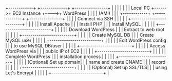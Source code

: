 +------------+       +-------------+      +----------------+
|            |       |             |      |                |
|  Local PC  +------>+  EC2 Instance  +---->+   WordPress    |
|            |       |    (AMI)      |      |                |
+------------+       +-------------+      +----------------+
     |                         |                  |
     |      Connect via SSH    |                  |
     |                         |                  |
     +-------------------------+                  |
     |                         |                  |
     |      Install Apache     |                  |
     |      Install PHP        |                  |
     |      Install MySQL      |                  |
     |                         |                  |
     +-------------------------+                  |
     |                         |                  |
     |     Download WordPress  |                  |
     |     Extract to web root |                  |
     |                         |                  |
     +-------------------------+                  |
     |                         |                  |
     |     Create MySQL DB     |                  |
     |     Create MySQL user   |                  |
     |                         |                  |
     +-------------------------+                  |
     |                         |                  |
     |   Edit WordPress config |                  |
     |   to use MySQL DB/user  |                  |
     |                         |                  |
     +-------------------------+                  |
     |                         |                  |
     | Access WordPress via    |                  |
     | public IP of EC2        |                  |
     |                         |                  |
     +-------------------------+                  |
     |                         |                  |
     | Complete WordPress      |                  |
     | installation process    |                  |
     |                         |                  |
     +-------------------------+                  |
     |                         |                  |
     | (Optional) Set up domain|                  |
     |  name and create CNAME  |                  |
     |  record                  |                  |
     |                         |                  |
     +-------------------------+                  |
     |                         |                  |
     | (Optional) Set up SSL/TLS|                 |
     |  using Let's Encrypt    |                  |
     |                         |                  |
     +-------------------------+                  |
